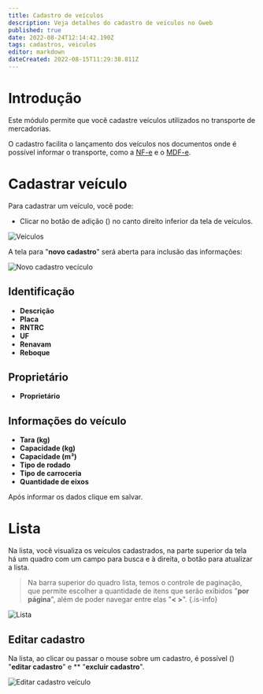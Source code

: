 ```yaml
---
title: Cadastro de veículos
description: Veja detalhes do cadastro de veículos no Gweb
published: true
date: 2022-08-24T12:14:42.190Z
tags: cadastros, veiculos
editor: markdown
dateCreated: 2022-08-15T11:29:38.811Z
---
```


# Introdução

Este módulo permite que você cadastre veículos utilizados no transporte de mercadorias.

O cadastro facilita o lançamento dos veículos nos documentos onde é possível informar o transporte, como a [NF-e](/movimentos/nf-e) e o [MDF-e](/movimentos/mdf-e).

# Cadastrar veículo

Para cadastrar um veículo, você pode:

- Clicar no botão de adição (<em class="mdi mdi-plus"></em>) no canto direito inferior da tela de veículos.

![Veículos](/cadastros/veículos/veiculos.png)

A tela para "**novo cadastro**" será aberta para inclusão das informações:

![Novo cadastro vecículo](/cadastros/veículos/novo_cadastro.png)

## Identificação

- **Descrição**
- **Placa**
- **RNTRC**
- **UF**
- **Renavam**
- <em class="mdi mdi-checkbox-blank-outline"></em> **Reboque**

## Proprietário

- **Proprietário**

## Informações do veículo

- **Tara (kg)**
- **Capacidade (kg)**
- **Capacidade (m³)**
- **Tipo de rodado**
- **Tipo de carroceria**
- **Quantidade de eixos**

Após informar os dados clique em <span class=mat-button>salvar</span>.

# Lista

Na lista, você visualiza os veículos cadastrados, na parte superior da tela há um quadro com um campo para busca e à direita, o botão para atualizar a lista.

> Na barra superior do quadro lista, temos o controle de paginação, que permite escolher a quantidade de itens que serão exibidos "**por página**", além de poder navegar entre elas "**< >**".
{.is-info}

![Lista](/cadastros/veículos/lista.png)

## Editar cadastro

Na lista, ao clicar ou passar o mouse sobre um cadastro, é possível (<em class="mdi mdi-pencil"></em>) "**editar cadastro**" e **<em class="mdi mdi-delete"></em> "**excluir cadastro**".

![Editar cadastro veículo](/cadastros/veículos/editar_veiculo.png)